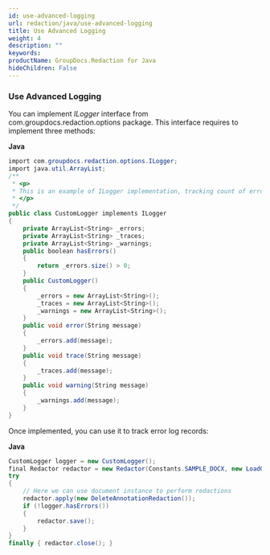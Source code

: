 ```yaml
---
id: use-advanced-logging
url: redaction/java/use-advanced-logging
title: Use Advanced Logging
weight: 4
description: ""
keywords: 
productName: GroupDocs.Redaction for Java
hideChildren: False
---
```

### Use Advanced Logging

You can implement *ILogger* interface from com.groupdocs.redaction.options package. This interface requires to implement three methods:

**Java**

```csharp
import com.groupdocs.redaction.options.ILogger;
import java.util.ArrayList;
/**
 * <p>
 * This is an example of ILogger implementation, tracking count of error messages.
 * </p>
 */
public class CustomLogger implements ILogger
{
    private ArrayList<String> _errors;
    private ArrayList<String> _traces;
    private ArrayList<String> _warnings;
    public boolean hasErrors() 
    { 
        return _errors.size() > 0; 
    }
    public CustomLogger()
    {
        _errors = new ArrayList<String>();
        _traces = new ArrayList<String>();
        _warnings = new ArrayList<String>();
    }
    public void error(String message)
    {
        _errors.add(message);
    }
    public void trace(String message)
    {
        _traces.add(message);
    }
    public void warning(String message)
    {
        _warnings.add(message);
    }
}
```

Once implemented, you can use it to track error log records:

**Java**

```csharp
CustomLogger logger = new CustomLogger();
final Redactor redactor = new Redactor(Constants.SAMPLE_DOCX, new LoadOptions(), new RedactorSettings(logger));
try 
{
    // Here we can use document instance to perform redactions
    redactor.apply(new DeleteAnnotationRedaction());
    if (!logger.hasErrors())
    {
        redactor.save();
    }
}
finally { redactor.close(); }
```
